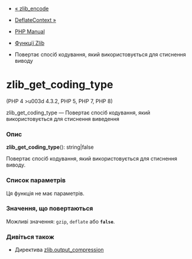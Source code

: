 - [« zlib_encode](function.zlib-encode.md)
- [DeflateContext »](class.deflatecontext.md)

- [PHP Manual](index.md)
- [Функції Zlib](ref.zlib.md)
- Повертає спосіб кодування, який використовується для стиснення виводу

# zlib_get_coding_type

(PHP 4 \>u003d 4.3.2, PHP 5, PHP 7, PHP 8)

zlib_get_coding_type — Повертає спосіб кодування, який використовується для
стиснення виведення

### Опис

**zlib_get_coding_type**(): string\|false

Повертає спосіб кодування, який використовується для стиснення виводу.

### Список параметрів

Ця функція не має параметрів.

### Значення, що повертаються

Можливі значення: `gzip`, `deflate` або **`false`**.

### Дивіться також

- Директива
[zlib.output_compression](zlib.configuration.md#ini.zlib.output-compression)
